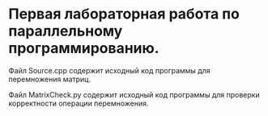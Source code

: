 # Первая лабораторная работа по параллельному программированию.

Файл Source.cpp содержит исходный код программы для перемножения матриц.

Файл MatrixCheck.py содержит исходный код программы для проверки корректности операции перемножения.
